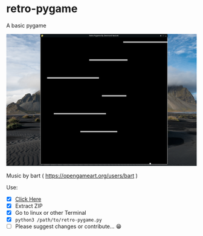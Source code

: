 # retro-pygame
A basic pygame

![Screenshot](screenshot.png)

Music by bart ( https://opengameart.org/users/bart )

Use:
- [x] [Click Here](https://github.com/desvasicek/retro-pygame/archive/refs/heads/main.zip)
- [x] Extract ZIP
- [x] Go to linux or other Terminal
- [x] ``python3 /path/to/retro-pygame.py``
- [ ] Please suggest changes or contribute... 😁

